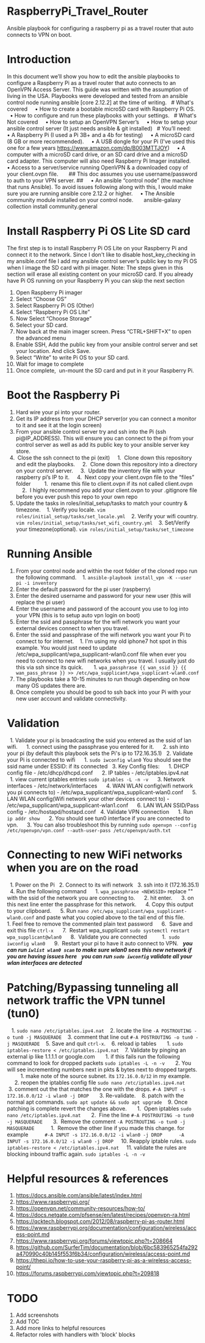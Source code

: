 # RaspberryPi_Travel_Router
Ansible playbook for configuring a raspberry pi as a travel router that auto connects to VPN on boot.

# Introduction #
In this document we’ll show you how to edit the ansible playbooks to configure a Raspberry Pi as a travel router that auto connects to an OpenVPN Access Server. This guide was written with the assumption of living in the USA. Playbooks were developed and tested from an ansible control node running ansible [core 2.12.2] at the time of writing.
  # What's covered
    • How to create a bootable microSD card with Raspberry Pi OS.
    • How to configure and run these playbooks with your settings.
  # What's Not covered
    • How to setup an OpenVPN Server’s
    • How to setup your ansible control server (It just needs ansible & git installed)
  # You’ll need:
    • A Raspberry Pi (I used a Pi 3B+ and a 4b for testing)
    • A microSD card (8 GB or more recommended).
    • A USB dongle for your Pi (I've used this one for a few years https://www.amazon.com/dp/B003MTTJOY)
    • A computer with a microSD card drive, or an SD card drive and a microSD card adapter. This computer will also need Raspberry Pi Imager installed.
    • Access to a server/service running OpenVPN & a downloaded copy of your client.ovpn file.
      ## This doc assumes you use username/password to auth to your VPN server. ##
    • An ansible “control node” (the machine that runs Ansible). To avoid issues following along with this, I would make sure you are running ansible core 2.12.2 or higher.
    • The Ansible community module installed on your control node.
      ansible-galaxy collection install community.general

# Install Raspberry Pi OS Lite SD card
The first step is to install Raspberry Pi OS Lite on your Raspberry Pi and connect it to the network. Since I don't like to disable host_key_checking in my ansible.conf file I add my ansible control server’s public key to my Pi OS when I image the SD card with pi imager.
Note: The steps given in this section will erase all existing content on your microSD card. If you already have Pi OS running on your Raspberry Pi you can skip the next section

1. Open Raspberry Pi imager
2. Select “Choose OS”
3. Select Raspberry Pi OS (Other)
4. Select “Raspberry Pi OS Lite”
5. Now Select “Choose Storage”
6. Select your SD card.
7. Now back at the main imager screen. Press “CTRL+SHIFT+X” to open the advanced menu
8. Enable SSH, Add the public key from your ansible control server and set your location. And click Save.
9. Select “Write” to write Pi OS to your SD card.
10. Wait for image to complete
11. Once complete,  un-mount the SD card and put in it your Raspberry Pi.

# Boot the Raspberry Pi
1. Hard wire your pi into your router.
2. Get its IP address from your DHCP server(or you can connect a monitor to it and see it at the login screen)
3. From your ansible control server try and ssh into the Pi (ssh pi@IP_ADDRESS). This will ensure you can connect to the pi from your control server as well as add its public key to your ansible server key store.
4.  Close the ssh connect to the pi (exit)
    1.  Clone down this repository and edit the playbooks.
    2.  Clone down this repository into a directory on your control server.
    3.  Update the inventory file with your raspberry pi’s IP to it.
    4.  Next copy your client.ovpn file to the “files” folder
        1.  rename this file to client.ovpn if its not called client.ovpn
        2.  I highly recommend you add your client.ovpn to your .gitignore file before you ever push this repo to your own repo
5. Update the tasks in roles/initial_setup/tasks to match your country & timezone.
   1. Verify you locale. ```vim roles/initial_setup/tasks/set_locale.yml```
   2. Verify your wifi country. ```vim roles/initial_setup/tasks/set_wifi_country.yml```
   3. Set/Verify your timezone(optional). ```vim roles/initial_setup/tasks/set_timezone```

# Running Ansible
1. From your control node and within the root folder of the cloned repo run the following command.
   1. ```ansible-playbook install_vpn -K --user pi -i inventory```
2. Enter the default password for the pi user (raspberry)
3. Enter the desired username and password for your new user (this will replace the pi user)
4. Enter the username and password of the account you use to log into your VPN (this is to setup auto vpn login on boot)
5. Enter the ssid and passphrase for the wifi network you want your external devices connect to when you travel.
6. Enter the ssid and passphrase of the wifi network you want your Pi to connect to for internet.
   1. I'm using my old iphone7 hot spot in this example. You would just need to update /etc/wpa_supplicant/wpa_supplicant-wlan0.conf file when ever you need to connect to new wifi networks when you travel. I usually just do this via ssh since its quick.
      1. ```wpa_passphrase {{ wan_ssid }} {{ wan_pass_phrase }} >> /etc/wpa_supplicant/wpa_supplicant-wlan0.conf```
7. The playbooks take a 10-15 minutes to run though depending on how many OS updates there are.
8. Once complete you should be good to ssh back into your Pi with your new user account and validate connectivity.

# Validation
  1. Validate your pi is broadcasting the ssid you entered as the ssid of lan wifi.
     1. connect using the passphrase you entered for it.
     2. ssh into your pi (by default this playbook sets the Pi's ip to 172.16.35.1)
  2. Validate your Pi is connected to wifi
     1. ```sudo iwconfig wlan0``` You should see the ssid name under ESSID: if its connected
  3. Key Config files:
     1. DHCP config file - /etc/dhcp/dhcpd.conf
     2. IP tables - /etc/iptables.ipv4.nat
        1. view current iptables entries ```sudo iptables -L -n -v```
     3. Network interfaces - /etc/network/interfaces
     4. WAN WLAN config(wifi network you pi connects to) - /etc/wpa_supplicant/wpa_supplicant-wlan0.conf
     5. LAN WLAN config(Wifi network your other devices connect to) - /etc/wpa_supplicant/wpa_supplicant-wlan1.conf
     6. LAN WLAN SSID/Pass config - /etc/hostapd/hostapd.conf
  4. Validate VPN connection
     1. Run ```ip addr show```
     2. You should see tun0 interface if you are connected to vpn.
     3. You can also troubleshoot this by running ```sudo openvpn --config /etc/openvpn/vpn.conf --auth-user-pass /etc/openvpn/auth.txt```

# Connecting to new WiFi networks when you are on the road
  1. Power on the Pi
  2. Connect to its wifi network
  3. ssh into it (172.16.35.1)
  4. Run the following command
     1. ```wpa_passphrase <NEWSSID>``` replace "<NEWSSID>" with the ssid of the network you are connecting to.
     2. hit enter.
     3. on this next line enter the passphrase for this network.
     4. Copy this output to your clipboard.
     5. Run ```nano /etc/wpa_supplicant/wpa_supplicant-wlan0.conf``` and paste what you copied above to the tail end of this file.
        1. Feel free to remove the commented plain text password
     6.  Save and exit this file ```ctrl-x```
     7.  Restart wpa_supplicant ```sudo systemctl restart wpa_supplicant@wlan0```
     8.  Validate you are connected
         1.  ```sudo iwconfig wlan0```
     9.  Restart your pi to have it auto connect to VPN.
  ***you can run ```iwlist wlan0 scan``` to make sure wlan0 sees this new network if you are having issues here***
  ***you can run ```sudo iwconfig``` validate all your wlan interfaces are detected***

# Patching/Bypassing tunneling all network traffic the VPN tunnel (tun0)
   1. ```sudo nano /etc/iptables.ipv4.nat```
   2. locate the line ```-A POSTROUTING -o tun0 -j MASQUERADE```
   3. comment that line out ```#-A POSTROUTING -o tun0 -j MASQUERADE```
   5. Save and quit ```ctrl-x```.
   6. reload ip tables
      1. ```sudo iptables-restore < /etc/iptables.ipv4.nat```
   7. Validate by pinging an external ip like 1.1.1.1 or google.com
      1. if this fails run the following command to look for dropped packets ```sudo iptables -L -n -v```
      2. You will see incrementing numbers next in pkts & bytes next to dropped targets.
         1. make note of the source subnet. its ```172.16.0.0/12``` in my example.
         2. reopen the iptables config file ```sudo nano /etc/iptables.ipv4.nat```
         3. comment out the that matches the one with the drops. ```#-A INPUT -s 172.16.0.0/12 -i wlan0 -j DROP```
      3. Re-validate.
   8. patch with the normal apt commands. ```sudo apt update && sudo apt upgrade```
   9. Once patching is complete revert the changes above.
      1.  Open iptables ```sudo nano /etc/iptables.ipv4.nat```
      2.  Fine the line ```#-A POSTROUTING -o tun0 -j MASQUERADE```
      3.  Remove the comment ```-A POSTROUTING -o tun0 -j MASQUERADE```
          1.  Remove the other line if you made this change. for example
          ```#-A INPUT -s 172.16.0.0/12 -i wlan0 -j DROP```
          ```-A INPUT -s 172.16.0.0/12 -i wlan0 -j DROP```
    10. Reapply iptable rules. ```sudo iptables-restore < /etc/iptables.ipv4.nat```
    11. validate the rules are blocking inbound traffic again. ```sudo iptables -L -n -v```

# Helpful resources & references
1. https://docs.ansible.com/ansible/latest/index.html
2. https://www.raspberrypi.org/
3. https://openvpn.net/community-resources/how-to/
4. https://docs.netgate.com/pfsense/en/latest/recipes/openvpn-ra.html
5. https://qcktech.blogspot.com/2012/08/raspberry-pi-as-router.html
6. https://www.raspberrypi.org/documentation/configuration/wireless/access-point.md
7. https://www.raspberrypi.org/forums/viewtopic.php?t=208664
8. https://github.com/SurferTim/documentation/blob/6bc583965254fa292a470990c40b145f553f6b34/configuration/wireless/access-point.md
9. https://thepi.io/how-to-use-your-raspberry-pi-as-a-wireless-access-point/
10. https://forums.raspberrypi.com/viewtopic.php?t=209818

# TODO
1. Add screenshots
2. Add TOC
3. Add more links to helpful resources
4. Refactor roles with handlers with 'block' blocks
